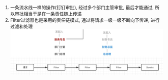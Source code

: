 1. 一条流水线一样的操作(钉钉审批), 经过多个部门主管审批, 最后才能通过, 所以审批相当于是在一条责任链上传递
2. Filter过滤器也是采用的责任链模式, 通过将请求一级一级不断向下传递, 进行过滤和处理
![img.png](img.png)
![img_1.png](img_1.png)